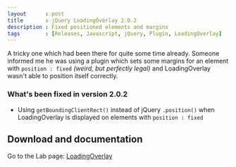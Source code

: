 ```yaml
---
layout      : post
title       : jQuery LoadingOverlay 2.0.2
description : Fixed positioned elements and margins
tags        : [Releases, Javascript, jQuery, Plugin, LoadingOverlay]
---
```



A tricky one which had been there for quite some time already. Someone informed me he was using a plugin which sets some margins for an element with `position : fixed` *(weird, but perfectly legal)* and LoadingOverlay wasn't able to position itself correctly.

### What's been fixed in version 2.0.2
- Using `getBoundingClientRect()` instead of jQuery `.position()` when LoadingOverlay is displayed on elements with `position : fixed`


## Download and documentation

Go to the Lab page: [LoadingOverlay](/labs/jquery-loading-overlay/)
